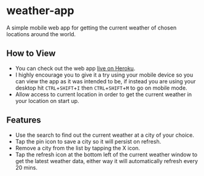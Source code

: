 # weather-app
A simple mobile web app for getting the current weather of chosen locations around the world.

## How to View
- You can check out the web app [live on Heroku](https://how-is-the-weather.herokuapp.com/).
- I highly encourage you to give it a try using your mobile device so you can view the app as it was intended to be, if instead you are using your desktop hit `CTRL`+`SHIFT`+`I` then `CTRL`+`SHIFT`+`M` to go on mobile mode.
- Allow access to current location in order to get the current weather in your location on start up.

## Features
- Use the search to find out the current weather at a city of your choice.
- Tap the pin icon to save a city so it will persist on refresh.
- Remove a city from the list by tapping the X icon.
- Tap the refresh icon at the bottom left of the current weather window to get the latest weather data, either way it will automatically refresh every 20 mins.
